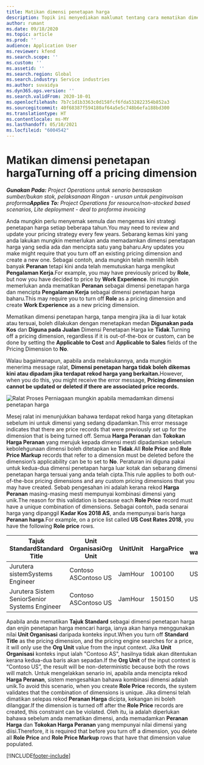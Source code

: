 ```yaml
---
title: Matikan dimensi penetapan harga
description: Topik ini menyediakan maklumat tentang cara mematikan dimensi penetapan harga.
author: rumant
ms.date: 09/18/2020
ms.topic: article
ms.prod: ''
audience: Application User
ms.reviewer: kfend
ms.search.scope: ''
ms.custom: ''
ms.assetid: ''
ms.search.region: Global
ms.search.industry: Service industries
ms.author: suvaidya
ms.dyn365.ops.version: ''
ms.search.validFrom: 2020-10-01
ms.openlocfilehash: 7b7c1d1b3363c0d158fcf6fda532822354b852a3
ms.sourcegitcommit: 40f68387f594180af64a5e5c748b6efa188bd300
ms.translationtype: HT
ms.contentlocale: ms-MY
ms.lasthandoff: 05/10/2021
ms.locfileid: "6004542"
---
```

# <a name="turning-off-a-pricing-dimension"></a><span data-ttu-id="8cf06-103">Matikan dimensi penetapan harga</span><span class="sxs-lookup"><span data-stu-id="8cf06-103">Turning off a pricing dimension</span></span>

<span data-ttu-id="8cf06-104">_**Gunakan Pada:** Project Operations untuk senario berasaskan sumber/bukan stok, pelaksanaan Ringan - urusan untuk penginvoisan proforma_</span><span class="sxs-lookup"><span data-stu-id="8cf06-104">_**Applies To:** Project Operations for resource/non-stocked based scenarios, Lite deployment - deal to proforma invoicing_</span></span>

<span data-ttu-id="8cf06-105">Anda mungkin perlu menyemak semula dan mengemas kini strategi penetapan harga setiap beberapa tahun.</span><span class="sxs-lookup"><span data-stu-id="8cf06-105">You may need to review and update your pricing strategy every few years.</span></span> <span data-ttu-id="8cf06-106">Sebarang kemas kini yang anda lakukan mungkin memerlukan anda memadamkan dimensi penetapan harga yang sedia ada dan mencipta satu yang baharu.</span><span class="sxs-lookup"><span data-stu-id="8cf06-106">Any updates you make might require that you turn off an existing pricing dimension and create a new one.</span></span> <span data-ttu-id="8cf06-107">Sebagai contoh, anda mungkin telah memilih lebih banyak **Peranan** tetapi kini anda telah memutuskan harga mengikut **Pengalaman Kerja**.</span><span class="sxs-lookup"><span data-stu-id="8cf06-107">For example, you may have previously priced by **Role**, but now you have decided to price by **Work Experience**.</span></span> <span data-ttu-id="8cf06-108">Ini mungkin memerlukan anda mematikan **Peranan** sebagai dimensi penetapan harga dan mencipta **Pengalaman Kerja** sebagai dimensi penetapan harga baharu.</span><span class="sxs-lookup"><span data-stu-id="8cf06-108">This may require you to turn off **Role** as a pricing dimension and create **Work Experience** as a new pricing dimension.</span></span> 

<span data-ttu-id="8cf06-109">Mematikan dimensi penetapan harga, tanpa mengira jika ia di luar kotak atau tersuai, boleh dilakukan dengan menetapkan medan **Digunakan pada Kos** dan **Diguna pada Jualan** Dimensi Penetapan Harga ke **Tidak**.</span><span class="sxs-lookup"><span data-stu-id="8cf06-109">Turning off a pricing dimension, regardless if it is out-of-the-box or custom, can be done by setting the **Applicable to Cost** and **Applicable to Sales** fields of the Pricing Dimension to **No**.</span></span>

<span data-ttu-id="8cf06-110">Walau bagaimanapun, apabila anda melakukannya, anda mungkin menerima message ralat, **Dimensi penetapan harga tidak boleh dikemas kini atau dipadam jika terdapat rekod harga yang berkaitan.**</span><span class="sxs-lookup"><span data-stu-id="8cf06-110">However, when you do this, you might receive the error message, **Pricing dimension cannot be updated or deleted if there are associated price records.**</span></span>

![Ralat Proses Perniagaan mungkin apabila memadamkan dimensi penetapan harga](media/Business-Process-Error.png)

<span data-ttu-id="8cf06-112">Mesej ralat ini menunjukkan bahawa terdapat rekod harga yang ditetapkan sebelum ini untuk dimensi yang sedang dipadamkan.</span><span class="sxs-lookup"><span data-stu-id="8cf06-112">This error message indicates that there are price records that were previously set up for the dimension that is being turned off.</span></span> <span data-ttu-id="8cf06-113">Semua **Harga Peranan** dan **Tokokan Harga Peranan** yang merujuk kepada dimensi mesti dipadamkan sebelum kebolehgunaan dimensi boleh ditetapkan ke **Tidak**.</span><span class="sxs-lookup"><span data-stu-id="8cf06-113">All **Role Price** and **Role Price Markup** records that refer to a dimension must be deleted before the dimension’s applicability can be to set to **No**.</span></span> <span data-ttu-id="8cf06-114">Peraturan ini diguna pakai untuk kedua-dua dimensi penetapan harga luar kotak dan sebarang dimensi penetapan harga tersuai yang anda telah cipta.</span><span class="sxs-lookup"><span data-stu-id="8cf06-114">This rule applies to both out-of-the-box pricing dimensions and any custom pricing dimensions that you may have created.</span></span> <span data-ttu-id="8cf06-115">Sebab pengesahan ini adalah kerana rekod **Harga Peranan** masing-masing mesti mempunyai kombinasi dimensi yang unik.</span><span class="sxs-lookup"><span data-stu-id="8cf06-115">The reason for this validation is because each **Role Price** record must have a unique combination of dimensions.</span></span> <span data-ttu-id="8cf06-116">Sebagai contoh, pada senarai harga yang dipanggil **Kadar Kos 2018 AS**, anda mempunyai baris harga **Peranan harga**.</span><span class="sxs-lookup"><span data-stu-id="8cf06-116">For example, on a price list called **US Cost Rates 2018**, you have the following **Role price** rows.</span></span> 

| <span data-ttu-id="8cf06-117">Tajuk Standard</span><span class="sxs-lookup"><span data-stu-id="8cf06-117">Standard Title</span></span>         | <span data-ttu-id="8cf06-118">Unit Organisasi</span><span class="sxs-lookup"><span data-stu-id="8cf06-118">Org Unit</span></span>    |<span data-ttu-id="8cf06-119">Unit</span><span class="sxs-lookup"><span data-stu-id="8cf06-119">Unit</span></span>   |<span data-ttu-id="8cf06-120">Harga</span><span class="sxs-lookup"><span data-stu-id="8cf06-120">Price</span></span>  |<span data-ttu-id="8cf06-121">Mata wang</span><span class="sxs-lookup"><span data-stu-id="8cf06-121">Currency</span></span>  |
| -----------------------|-------------|-------|-------|----------|
| <span data-ttu-id="8cf06-122">Jurutera sistem</span><span class="sxs-lookup"><span data-stu-id="8cf06-122">Systems Engineer</span></span>|<span data-ttu-id="8cf06-123">Contoso AS</span><span class="sxs-lookup"><span data-stu-id="8cf06-123">Contoso US</span></span>|<span data-ttu-id="8cf06-124">Jam</span><span class="sxs-lookup"><span data-stu-id="8cf06-124">Hour</span></span>| <span data-ttu-id="8cf06-125">100</span><span class="sxs-lookup"><span data-stu-id="8cf06-125">100</span></span>|<span data-ttu-id="8cf06-126">USD</span><span class="sxs-lookup"><span data-stu-id="8cf06-126">USD</span></span>|
| <span data-ttu-id="8cf06-127">Jurutera Sistem Senior</span><span class="sxs-lookup"><span data-stu-id="8cf06-127">Senior Systems Engineer</span></span>|<span data-ttu-id="8cf06-128">Contoso AS</span><span class="sxs-lookup"><span data-stu-id="8cf06-128">Contoso US</span></span>|<span data-ttu-id="8cf06-129">Jam</span><span class="sxs-lookup"><span data-stu-id="8cf06-129">Hour</span></span>| <span data-ttu-id="8cf06-130">150</span><span class="sxs-lookup"><span data-stu-id="8cf06-130">150</span></span>| <span data-ttu-id="8cf06-131">USD</span><span class="sxs-lookup"><span data-stu-id="8cf06-131">USD</span></span>|


<span data-ttu-id="8cf06-132">Apabila anda mematikan **Tajuk Standard** sebagai dimensi penetapan harga dan enjin penetapan harga mencari harga, ianya akan hanya menggunakan nilai **Unit Organisasi** daripada konteks input.</span><span class="sxs-lookup"><span data-stu-id="8cf06-132">When you turn off **Standard Title** as the pricing dimension, and the pricing engine searches for a price, it will only use the **Org Unit** value from the input context.</span></span> <span data-ttu-id="8cf06-133">Jika **Unit Organisasi** konteks input ialah "Contoso AS", hasilnya tidak akan ditentukan kerana kedua-dua baris akan sepadan.</span><span class="sxs-lookup"><span data-stu-id="8cf06-133">If the **Org Unit** of the input context is “Contoso US”, the result will be non-deterministic because both the rows will match.</span></span> <span data-ttu-id="8cf06-134">Untuk mengelakkan senario ini, apabila anda mencipta rekod **Harga Peranan**, sistem mengesahkan bahawa kombinasi dimensi adalah unik.</span><span class="sxs-lookup"><span data-stu-id="8cf06-134">To avoid this scenario, when you create **Role Price** records, the system validates that the combination of dimensions is unique.</span></span> <span data-ttu-id="8cf06-135">Jika dimensi telah dimatikan selepas rekod **Peranan Harga** dicipta, kekangan ini boleh dilanggar.</span><span class="sxs-lookup"><span data-stu-id="8cf06-135">If the dimension is turned off after the **Role Price** records are created, this constraint can be violated.</span></span> <span data-ttu-id="8cf06-136">Oleh itu, ia adalah diperlukan bahawa sebelum anda mematikan dimensi, anda memadamkan **Peranan Harga** dan **Tokokan Harga Peranan** yang mempunyai nilai dimensi yang diisi.</span><span class="sxs-lookup"><span data-stu-id="8cf06-136">Therefore, it is required that before you turn off a dimension, you delete all **Role Price** and **Role Price Markup** rows that have that dimension value populated.</span></span>


[!INCLUDE[footer-include](../includes/footer-banner.md)]